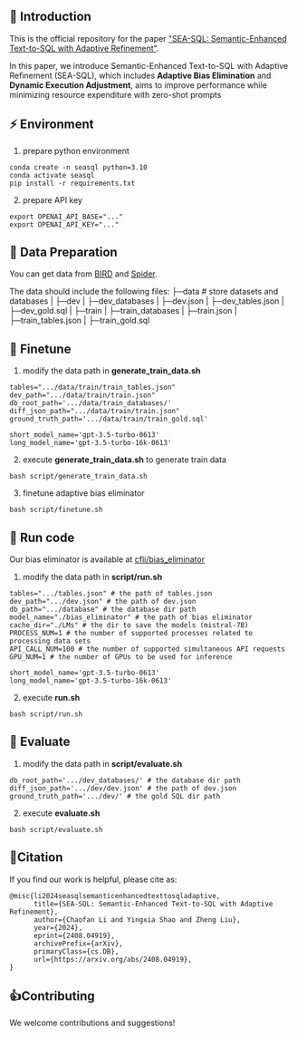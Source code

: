 ## 📖 Introduction

This is the official repository for the paper ["SEA-SQL: Semantic-Enhanced Text-to-SQL with Adaptive Refinement"](https://arxiv.org/abs/2408.04919).

In this paper, we introduce Semantic-Enhanced Text-to-SQL with Adaptive Refinement (SEA-SQL), which includes **Adaptive Bias Elimination** and **Dynamic Execution Adjustment**, aims to improve performance while minimizing resource expenditure with zero-shot prompts

## ⚡ Environment

1. prepare python environment

```shell
conda create -n seasql python=3.10
conda activate seasql
pip install -r requirements.txt 
```

2. prepare API key

```
export OPENAI_API_BASE="..."
export OPENAI_API_KEY="..."
```

## 🔧 Data Preparation

You can get data from [BIRD](https://github.com/AlibabaResearch/DAMO-ConvAI/tree/main/bird) and [Spider](https://github.com/taoyds/spider).

The data should include the following files:
├─data # store datasets and databases
|  ├─dev
|    ├─dev_databases
|    ├─dev.json
|    ├─dev_tables.json
|    ├─dev_gold.sql
|  ├─train
|    ├─train_databases
|    ├─train.json
|    ├─train_tables.json
|    ├─train_gold.sql

## 🚀 Finetune
1. modify the data path in **generate_train_data.sh**

```shell
tables=".../data/train/train_tables.json"
dev_path=".../data/train/train.json"
db_root_path='.../data/train_databases/'
diff_json_path=".../data/train/train.json"
ground_truth_path='.../data/train/train_gold.sql'

short_model_name='gpt-3.5-turbo-0613'
long_model_name='gpt-3.5-turbo-16k-0613'
```

2. execute **generate_train_data.sh** to generate train data

```shell
bash script/generate_train_data.sh
```

3. finetune adaptive bias eliminator

```shell
bash script/finetune.sh
```

## 🫡 Run code

Our bias eliminator is available at [cfli/bias_eliminator](https://huggingface.co/cfli/bias_eliminator)

1. modify the data path in **script/run.sh**

```shell
tables=".../tables.json" # the path of tables.json
dev_path=".../dev.json" # the path of dev.json
db_path=".../database" # the database dir path
model_name="./bias_eliminator" # the path of bias eliminator
cache_dir="./LMs" # the dir to save the models (mistral-7B)
PROCESS_NUM=1 # the number of supported processes related to processing data sets
API_CALL_NUM=100 # the number of supported simultaneous API requests
GPU_NUM=1 # the number of GPUs to be used for inference

short_model_name='gpt-3.5-turbo-0613'
long_model_name='gpt-3.5-turbo-16k-0613'
```

2. execute **run.sh**

```shell
bash script/run.sh
```

## 📝 Evaluate

1. modify the data path in **script/evaluate.sh**

```shell
db_root_path='.../dev_databases/' # the database dir path
diff_json_path='.../dev/dev.json' # the path of dev.json
ground_truth_path='.../dev/' # the gold SQL dir path
```

2. execute **evaluate.sh**

```shell
bash script/evaluate.sh
```

## 💬Citation

If you find our work is helpful, please cite as:

```text
@misc{li2024seasqlsemanticenhancedtexttosqladaptive,
      title={SEA-SQL: Semantic-Enhanced Text-to-SQL with Adaptive Refinement}, 
      author={Chaofan Li and Yingxia Shao and Zheng Liu},
      year={2024},
      eprint={2408.04919},
      archivePrefix={arXiv},
      primaryClass={cs.DB},
      url={https://arxiv.org/abs/2408.04919}, 
}
```

## 👍Contributing

We welcome contributions and suggestions!
